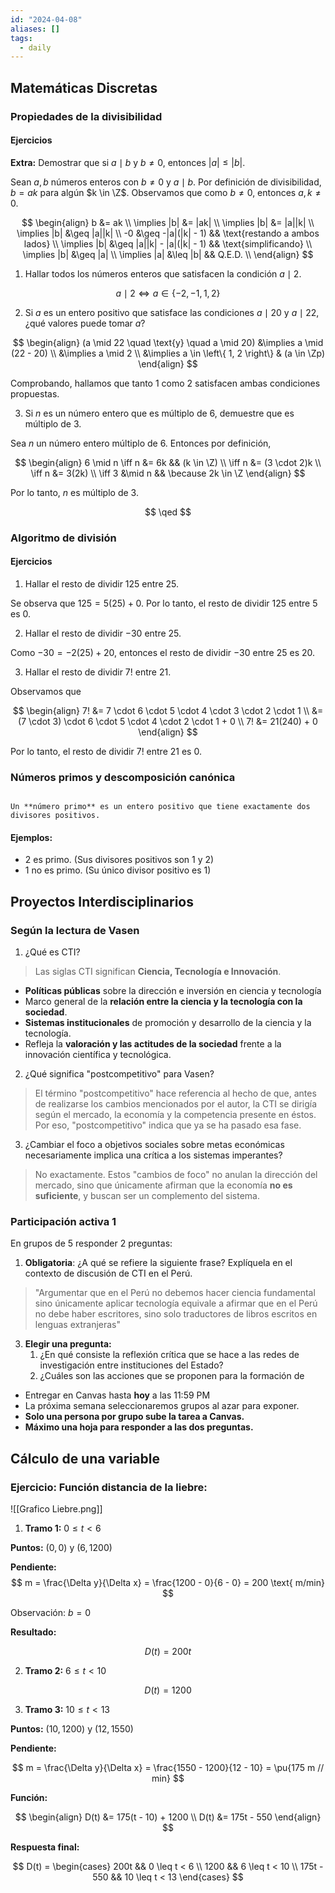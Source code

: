 ```yaml
---
id: "2024-04-08"
aliases: []
tags:
  - daily
---
```


## Matemáticas Discretas

### Propiedades de la divisibilidad

#### Ejercicios

**Extra:** Demostrar que si $a \mid b$ y $b \neq 0$, entonces $|a| \leq |b|$.

Sean $a,b$ números enteros con $b \neq 0$ y $a \mid b$. Por definición de divisibilidad, $b = ak$ para algún $k \in \Z$. Observamos que como $b \neq 0$, entonces $a,k \neq 0$.

$$
\begin{align}
b &= ak \\
\implies |b| &= |ak| \\
\implies |b| &= |a||k| \\
\implies |b| &\geq |a||k| \\
-0 &\geq -|a|(|k| - 1) && \text{restando a ambos lados} \\
\implies |b| &\geq |a||k| - |a|(|k| - 1) && \text{simplificando} \\
\implies |b| &\geq |a| \\
\implies |a| &\leq |b| && Q.E.D. \\
\end{align}
$$

1. Hallar todos los números enteros que satisfacen la condición $a \mid 2$.

$$
a \mid 2 \iff a \in \left\{ -2, -1, 1, 2 \right\}
$$

2. Si $a$ es un entero positivo que satisface las condiciones $a \mid 20$ y $a \mid 22$, ¿qué valores puede tomar $a$?

$$
\begin{align}
(a \mid 22 \quad \text{y} \quad a \mid 20) &\implies a \mid (22 - 20) \\
&\implies a \mid 2 \\
&\implies a \in \left\{ 1, 2 \right\} & (a \in \Zp)
\end{align}
$$

Comprobando, hallamos que tanto $1$ como $2$ satisfacen ambas condiciones propuestas.

3. Si $n$ es un número entero que es múltiplo de $6$, demuestre que es múltiplo de $3$.

Sea $n$ un número entero múltiplo de $6$. Entonces por definición,

$$
\begin{align}
6 \mid n \iff n &= 6k && (k \in \Z) \\
\iff n &= (3 \cdot 2)k \\
\iff n &= 3(2k) \\
\iff 3 &\mid n && \because 2k \in \Z
\end{align}
$$

Por lo tanto, $n$ es múltiplo de $3$.

$$
\qed
$$

### Algoritmo de división

#### Ejercicios

1. Hallar el resto de dividir $125$ entre $25$.

Se observa que $125 = 5(25) + 0$. Por lo tanto, el resto de dividir $125$ entre $5$ es $0$.

2. Hallar el resto de dividir $-30$ entre $25$.

Como $-30 = -2(25) + 20$, entonces el resto de dividir $-30$ entre $25$ es $20$.

3. Hallar el resto de dividir $7!$ entre $21$.

Observamos que

$$
\begin{align}
7! &= 7 \cdot 6 \cdot 5 \cdot 4 \cdot 3 \cdot 2 \cdot 1 \\
   &= (7 \cdot 3) \cdot 6 \cdot 5 \cdot 4 \cdot 2 \cdot 1 + 0 \\
7! &= 21(240) + 0
\end{align}
$$

Por lo tanto, el resto de dividir $7!$ entre $21$ es $0$.

### Números primos y descomposición canónica

```ad-definition

Un **número primo** es un entero positivo que tiene exactamente dos divisores positivos.

```

#### Ejemplos:

- $2$ es primo. (Sus divisores positivos  son $1$ y $2$)
- $1$ no es primo. (Su único divisor positivo es $1$)

## Proyectos Interdisciplinarios

### Según la lectura de Vasen

1. ¿Qué es CTI?

> Las siglas CTI significan **Ciencia, Tecnología e Innovación**.

- **Políticas públicas** sobre la dirección e inversión en ciencia y tecnología
- Marco general de la **relación entre la ciencia y la tecnología con la sociedad**.
- **Sistemas institucionales** de promoción y desarrollo de la ciencia y la tecnología.
- Refleja la **valoración y las actitudes de la sociedad** frente a la innovación científica y tecnológica.

2. ¿Qué significa "postcompetitivo" para Vasen?

> El término "postcompetitivo" hace referencia al hecho de que, antes de realizarse los cambios mencionados por el autor, la CTI se dirigía según el mercado, la economía y la competencia presente en éstos. Por eso, "postcompetitivo" indica que ya se ha pasado esa fase.

3. ¿Cambiar el foco a objetivos sociales sobre metas económicas necesariamente implica una crítica a los sistemas imperantes?

> No exactamente. Estos "cambios de foco" no anulan la dirección del mercado, sino que únicamente afirman que la economía **no es suficiente**, y buscan ser un complemento del sistema.

### Participación activa 1

En grupos de 5 responder 2 preguntas:

1. **Obligatoria**: ¿A qué se refiere la siguiente frase? Explíquela en el contexto de discusión de CTI en el Perú.

> "Argumentar que en el Perú no debemos hacer ciencia fundamental sino únicamente aplicar tecnología equivale a afirmar que en el Perú no debe haber escritores, sino solo traductores de libros escritos en lenguas extranjeras"

3. **Elegir una pregunta:**
   1. ¿En qué consiste la reflexión crítica que se hace a las redes de investigación entre instituciones del Estado?
   2. ¿Cuáles son las acciones que se proponen para la formación de

- Entregar en Canvas hasta **hoy** a las 11:59 PM
- La próxima semana seleccionaremos grupos al azar para exponer.
- **Solo una persona por grupo sube la tarea a Canvas.**
- **Máximo una hoja para responder a las dos preguntas.**

## Cálculo de una variable

### Ejercicio: Función distancia de la liebre:

![[Grafico Liebre.png]]

1. **Tramo 1:** $0 \leq t < 6$

**Puntos:** $(0, 0)$ y $(6, 1200)$

**Pendiente:**
$$
m = \frac{\Delta y}{\Delta x} = \frac{1200 - 0}{6 - 0} = 200 \text{ m/min}
$$

Observación: $b = 0$

**Resultado:**

$$
D(t) = 200t
$$

2. **Tramo 2:** $6 \leq t < 10$

$$
D(t) = 1200
$$

3. **Tramo 3:** $10 \leq t < 13$

**Puntos:** $(10, 1200)$ y $(12, 1550)$

**Pendiente:**

$$
m = \frac{\Delta y}{\Delta x} = \frac{1550 - 1200}{12 - 10} = \pu{175 m // min}
$$

**Función:**

$$
\begin{align}
D(t) &= 175(t - 10) + 1200 \\
D(t) &= 175t - 550
\end{align}
$$

**Respuesta final:**

$$
D(t) = \begin{cases}
200t  && 0 \leq t < 6 \\
1200  && 6 \leq t < 10 \\
175t - 550 && 10 \leq t < 13
\end{cases}
$$
